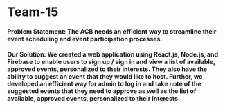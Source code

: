 # Team-15

#### Problem Statement: The ACB needs an efficient way to streamline their event scheduling and event participation processes. 

#### Our Solution: We created a web application using React.js, Node.js, and Firebase to enable users to sign up / sign in and view a list of available, approved events, personalized to their interests. They also have the ability to suggest an event that they would like to host. Further, we developed an efficient way for admin to log in and take note of the suggested events that they need to approve as well as the list of available, approved events, personalized to their interests.  
